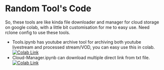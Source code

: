 

# Random Tool's Code
So, these tools are like kinda file downloader and manager for cloud storage on google colab, with a little bit customisation for me to easy use. Need rclone config to use these tools.
* Tools.ipynb has youtube archive tool for archiving both youtube livestream and processed stream/VOD, you can easy use this in colab. <a href="https://colab.research.google.com/github/ImPeekaboo/mytools/blob/main/Tools.ipynb">
    <img src="https://colab.research.google.com/assets/colab-badge.svg" alt="Colab Link"/>
  </a>
* Cloud-Manager.ipynb can download multiple direct link from txt file. <a href="https://colab.research.google.com/github/ImPeekaboo/mytools/blob/main/Cloud-Manager.ipynb">
    <img src="https://colab.research.google.com/assets/colab-badge.svg" alt="Colab Link"/>
  </a>

